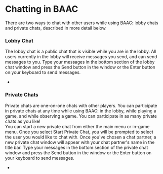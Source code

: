 # Chatting in BAAC
There are two ways to chat with other users while using BAAC: lobby chats and private chats, described in more detail below.

### Lobby Chat
The lobby chat is a public chat that is visible while you are in the lobby.  All users currently in the lobby will receive messages you send, and can send messages to you.  Type your messages in the bottom section of the lobby chat window and press the Send button in the window or the Enter button on your keyboard to send messages.

  * <lobby chat window screenshot>

### Private Chats
Private chats are one-on-one chats with other players.  You can participate in private chats at any time while using BAAC: in the lobby, while playing a game, and while observing a game.  You can participate in as many private chats as you like!  
You can start a new private chat from either the main menu or in-game menu.  Once you select Start Private Chat, you will be prompted to select the user you would like to chat with.  Once you've chosen a chat partner, a new private chat window will appear with your chat partner's name in the title bar.  Type your messages in the bottom section of the private chat window and press the Send button in the window or the Enter button on your keyboard to send messages.

  * <private chat window screenshot>
